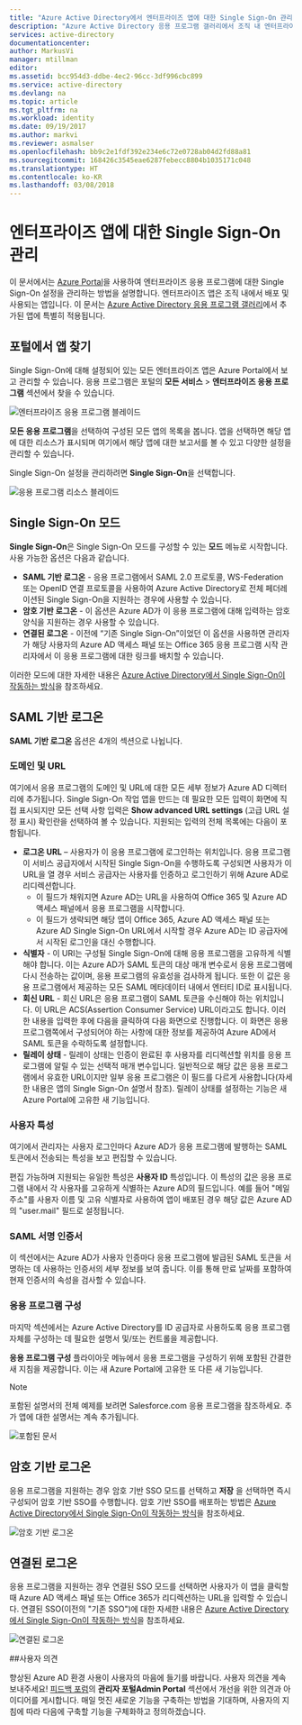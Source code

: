 ```yaml
---
title: "Azure Active Directory에서 엔터프라이즈 앱에 대한 Single Sign-On 관리 | Microsoft Docs"
description: "Azure Active Directory 응용 프로그램 갤러리에서 조직 내 엔터프라이즈 앱에 대한 Single Sign-On 설정 관리"
services: active-directory
documentationcenter: 
author: MarkusVi
manager: mtillman
editor: 
ms.assetid: bcc954d3-ddbe-4ec2-96cc-3df996cbc899
ms.service: active-directory
ms.devlang: na
ms.topic: article
ms.tgt_pltfrm: na
ms.workload: identity
ms.date: 09/19/2017
ms.author: markvi
ms.reviewer: asmalser
ms.openlocfilehash: bb9c2e1fdf392e234e6c72e0728ab04d2fd88a81
ms.sourcegitcommit: 168426c3545eae6287febecc8804b1035171c048
ms.translationtype: HT
ms.contentlocale: ko-KR
ms.lasthandoff: 03/08/2018
---
```

# <a name="managing-single-sign-on-for-enterprise-apps"></a>엔터프라이즈 앱에 대한 Single Sign-On 관리

이 문서에서는 [Azure Portal](https://portal.azure.com)을 사용하여 엔터프라이즈 응용 프로그램에 대한 Single Sign-On 설정을 관리하는 방법을 설명합니다. 엔터프라이즈 앱은 조직 내에서 배포 및 사용되는 앱입니다. 이 문서는 [Azure Active Directory 응용 프로그램 갤러리](active-directory-appssoaccess-whatis.md#get-started-with-the-azure-ad-application-gallery)에서 추가된 앱에 특별히 적용됩니다. 

## <a name="finding-your-apps-in-the-portal"></a>포털에서 앱 찾기
Single Sign-On에 대해 설정되어 있는 모든 엔터프라이즈 앱은 Azure Portal에서 보고 관리할 수 있습니다. 응용 프로그램은 포털의 **모든 서비스** &gt; **엔터프라이즈 응용 프로그램** 섹션에서 찾을 수 있습니다. 

![엔터프라이즈 응용 프로그램 블레이드][1]

**모든 응용 프로그램**을 선택하여 구성된 모든 앱의 목록을 봅니다. 앱을 선택하면 해당 앱에 대한 리소스가 표시되며 여기에서 해당 앱에 대한 보고서를 볼 수 있고 다양한 설정을 관리할 수 있습니다.

Single Sign-On 설정을 관리하려면 **Single Sign-On**을 선택합니다.

![응용 프로그램 리소스 블레이드][2]

## <a name="single-sign-on-modes"></a>Single Sign-On 모드
**Single Sign-On**은 Single Sign-On 모드를 구성할 수 있는 **모드** 메뉴로 시작합니다. 사용 가능한 옵션은 다음과 같습니다.

* **SAML 기반 로그온** - 응용 프로그램에서 SAML 2.0 프로토콜, WS-Federation 또는 OpenID 연결 프로토콜을 사용하여 Azure Active Directory로 전체 페더레이션된 Single Sign-On을 지원하는 경우에 사용할 수 있습니다.
* **암호 기반 로그온** - 이 옵션은 Azure AD가 이 응용 프로그램에 대해 입력하는 암호 양식을 지원하는 경우 사용할 수 있습니다.
* **연결된 로그온** - 이전에 “기존 Single Sign-On”이었던 이 옵션을 사용하면 관리자가 해당 사용자의 Azure AD 액세스 패널 또는 Office 365 응용 프로그램 시작 관리자에서 이 응용 프로그램에 대한 링크를 배치할 수 있습니다.

이러한 모드에 대한 자세한 내용은 [Azure Active Directory에서 Single Sign-On이 작동하는 방식](active-directory-appssoaccess-whatis.md#how-does-single-sign-on-with-azure-active-directory-work)을 참조하세요.

## <a name="saml-based-sign-on"></a>SAML 기반 로그온
**SAML 기반 로그온** 옵션은 4개의 섹션으로 나뉩니다.

### <a name="domains-and-urls"></a>도메인 및 URL
여기에서 응용 프로그램의 도메인 및 URL에 대한 모든 세부 정보가 Azure AD 디렉터리에 추가됩니다. Single Sign-On 작업 앱을 만드는 데 필요한 모든 입력이 화면에 직접 표시되지만 모든 선택 사항 입력은 **Show advanced URL settings** (고급 URL 설정 표시) 확인란을 선택하여 볼 수 있습니다. 지원되는 입력의 전체 목록에는 다음이 포함됩니다.

* **로그온 URL** – 사용자가 이 응용 프로그램에 로그인하는 위치입니다. 응용 프로그램이 서비스 공급자에서 시작된 Single Sign-On을 수행하도록 구성되면 사용자가 이 URL을 열 경우 서비스 공급자는 사용자를 인증하고 로그인하기 위해 Azure AD로 리디렉션합니다. 
  * 이 필드가 채워지면 Azure AD는 URL을 사용하여 Office 365 및 Azure AD 액세스 패널에서 응용 프로그램을 시작합니다.
  * 이 필드가 생략되면 해당 앱이 Office 365, Azure AD 액세스 패널 또는 Azure AD Single Sign-On URL에서 시작할 경우 Azure AD는 ID 공급자에서 시작된 로그인을 대신 수행합니다.
* **식별자** - 이 URI는 구성될 Single Sign-On에 대해 응용 프로그램을 고유하게 식별해야 합니다. 이는 Azure AD가 SAML 토큰의 대상 매개 변수로서 응용 프로그램에 다시 전송하는 값이며, 응용 프로그램의 유효성을 검사하게 됩니다. 또한 이 값은 응용 프로그램에서 제공하는 모든 SAML 메타데이터 내에서 엔터티 ID로 표시됩니다.
* **회신 URL** - 회신 URL은 응용 프로그램이 SAML 토큰을 수신해야 하는 위치입니다. 이 URL은 ACS(Assertion Consumer Service) URL이라고도 합니다. 이러한 내용을 입력한 후에 다음을 클릭하여 다음 화면으로 진행합니다. 이 화면은 응용 프로그램쪽에서 구성되어야 하는 사항에 대한 정보를 제공하여 Azure AD에서 SAML 토큰을 수락하도록 설정합니다.
* **릴레이 상태** - 릴레이 상태는 인증이 완료된 후 사용자를 리디렉션할 위치를 응용 프로그램에 알릴 수 있는 선택적 매개 변수입니다. 일반적으로 해당 값은 응용 프로그램에서 유효한 URL이지만 일부 응용 프로그램은 이 필드를 다르게 사용합니다(자세한 내용은 앱의 Single Sign-On 설명서 참조). 릴레이 상태를 설정하는 기능은 새 Azure Portal에 고유한 새 기능입니다.

### <a name="user-attributes"></a>사용자 특성
여기에서 관리자는 사용자 로그인마다 Azure AD가 응용 프로그램에 발행하는 SAML 토큰에서 전송되는 특성을 보고 편집할 수 있습니다.

편집 가능하며 지원되는 유일한 특성은 **사용자 ID** 특성입니다. 이 특성의 값은 응용 프로그램 내에서 각 사용자를 고유하게 식별하는 Azure AD의 필드입니다. 예를 들어 "메일 주소"를 사용자 이름 및 고유 식별자로 사용하여 앱이 배포된 경우 해당 값은 Azure AD의 "user.mail" 필드로 설정됩니다.

### <a name="saml-signing-certificate"></a>SAML 서명 인증서
이 섹션에서는 Azure AD가 사용자 인증마다 응용 프로그램에 발급된 SAML 토큰을 서명하는 데 사용하는 인증서의 세부 정보를 보여 줍니다. 이를 통해 만료 날짜를 포함하여 현재 인증서의 속성을 검사할 수 있습니다.

### <a name="application-configuration"></a>응용 프로그램 구성
마지막 섹션에서는 Azure Active Directory를 ID 공급자로 사용하도록 응용 프로그램 자체를 구성하는 데 필요한 설명서 및/또는 컨트롤을 제공합니다.

**응용 프로그램 구성** 플라이아웃 메뉴에서 응용 프로그램을 구성하기 위해 포함된 간결한 새 지침을 제공합니다. 이는 새 Azure Portal에 고유한 또 다른 새 기능입니다.

> [!NOTE]
> 포함된 설명서의 전체 예제를 보려면 Salesforce.com 응용 프로그램을 참조하세요. 추가 앱에 대한 설명서는 계속 추가됩니다.
> 
> 

![포함된 문서][3]

## <a name="password-based-sign-on"></a>암호 기반 로그온
응용 프로그램을 지원하는 경우 암호 기반 SSO 모드를 선택하고 **저장** 을 선택하면 즉시 구성되어 암호 기반 SSO를 수행합니다. 암호 기반 SSO를 배포하는 방법은 [Azure Active Directory에서 Single Sign-On이 작동하는 방식](active-directory-appssoaccess-whatis.md#how-does-single-sign-on-with-azure-active-directory-work)을 참조하세요.

![암호 기반 로그온][4]

## <a name="linked-sign-on"></a>연결된 로그온
응용 프로그램을 지원하는 경우 연결된 SSO 모드를 선택하면 사용자가 이 앱을 클릭할 때 Azure AD 액세스 패널 또는 Office 365가 리디렉션하는 URL을 입력할 수 있습니다. 연결된 SSO(이전의 "기존 SSO")에 대한 자세한 내용은 [Azure Active Directory에서 Single Sign-On이 작동하는 방식](active-directory-appssoaccess-whatis.md#how-does-single-sign-on-with-azure-active-directory-work)을 참조하세요.

![연결된 로그온][5]

##<a name="feedback"></a>사용자 의견

향상된 Azure AD 환경 사용이 사용자의 마음에 들기를 바랍니다. 사용자 의견을 계속 보내주세요! [피드백 포럼](https://feedback.azure.com/forums/169401-azure-active-directory/category/162510-admin-portal)의 **관리자 포털Admin Portal** 섹션에서 개선을 위한 의견과 아이디어를 게시합니다.  매일 멋진 새로운 기능을 구축하는 방법을 기대하며, 사용자의 지침에 따라 다음에 구축할 기능을 구체화하고 정의하겠습니다.

[1]: ./media/active-directory-enterprise-apps-manage-sso/enterprise-apps-blade.PNG
[2]: ./media/active-directory-enterprise-apps-manage-sso/enterprise-apps-sso-blade.PNG
[3]: ./media/active-directory-enterprise-apps-manage-sso/enterprise-apps-blade-embedded-docs.PNG
[4]: ./media/active-directory-enterprise-apps-manage-sso/enterprise-apps-blade-password-sso.PNG
[5]: ./media/active-directory-enterprise-apps-manage-sso/enterprise-apps-blade-linked-sso.PNG
